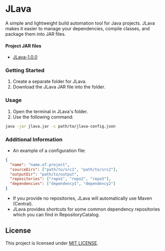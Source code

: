 # JLava

A simple and lightweight build automation tool for Java projects. JLava makes it easier to manage your dependencies, compile classes, and package them into JAR files.

#### Project JAR files

- [JLava-1.0.0](https://www.dropbox.com/scl/fi/vlcyelvsyvrwnevhvs1is/jlava.jar?rlkey=yjzwksqys4canxcp3u8owmltv&dl=0)

### Getting Started

1. Create a separate folder for JLava.
2. Download the JLava JAR file into the folder.

### Usage

1. Open the terminal in JLava's folder.
2. Use the following command: 
``` bash
java -jar jlava.jar -c path/to/jlava-config.json
```

### Additional Information

- An example of a configuration file:
``` json
{
  "name": "name.of.project",
  "sourceDirs": ["path/to/src1", "path/to/src2"],
  "outputDir": "path/to/output",
  "repositories": ["repo1", "repo2", "repo3"],
  "dependencies": ["dependency1", "dependency2"]
}
```
- If you provide no repositories, JLava will automatically use Maven (Central).
- JLava provides shortcuts for some common dependency repositories which you can find in RepositoryCatalog.

## License

This project is licensed under [MIT LICENSE](https://github.com/itodadze/JLava/blob/main/LICENSE).
